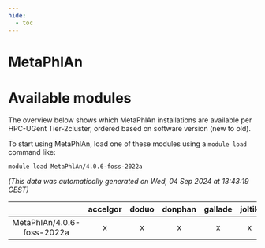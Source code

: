 ```yaml
---
hide:
  - toc
---
```


MetaPhlAn
=========

# Available modules


The overview below shows which MetaPhlAn installations are available per HPC-UGent Tier-2cluster, ordered based on software version (new to old).

To start using MetaPhlAn, load one of these modules using a `module load` command like:

```shell
module load MetaPhlAn/4.0.6-foss-2022a
```

*(This data was automatically generated on Wed, 04 Sep 2024 at 13:43:19 CEST)*  

| |accelgor|doduo|donphan|gallade|joltik|shinx|skitty|
| :---: | :---: | :---: | :---: | :---: | :---: | :---: | :---: |
|MetaPhlAn/4.0.6-foss-2022a|x|x|x|x|x|-|x|
